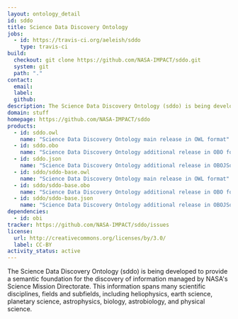 ```yaml
---
layout: ontology_detail
id: sddo
title: Science Data Discovery Ontology
jobs:
  - id: https://travis-ci.org/aeleish/sddo
    type: travis-ci
build:
  checkout: git clone https://github.com/NASA-IMPACT/sddo.git
  system: git
  path: "."
contact:
  email: 
  label: 
  github: 
description: The Science Data Discovery Ontology (sddo) is being developed to provide a semantic foundation for the discovery of information managed by NASA's Science Mission Directorate.  This information spans many scientific disciplines, fields and subfields, including heliophysics, earth science, planetary science, astrophysics, biology, astrobiology, and physical science.  
domain: stuff
homepage: https://github.com/NASA-IMPACT/sddo
products:
  - id: sddo.owl
    name: "Science Data Discovery Ontology main release in OWL format"
  - id: sddo.obo
    name: "Science Data Discovery Ontology additional release in OBO format"
  - id: sddo.json
    name: "Science Data Discovery Ontology additional release in OBOJSon format"
  - id: sddo/sddo-base.owl
    name: "Science Data Discovery Ontology main release in OWL format"
  - id: sddo/sddo-base.obo
    name: "Science Data Discovery Ontology additional release in OBO format"
  - id: sddo/sddo-base.json
    name: "Science Data Discovery Ontology additional release in OBOJSon format"
dependencies:
  - id: obi
tracker: https://github.com/NASA-IMPACT/sddo/issues
license:
  url: http://creativecommons.org/licenses/by/3.0/
  label: CC-BY
activity_status: active
---
```


The Science Data Discovery Ontology (sddo) is being developed to provide a semantic foundation for the discovery of information managed by NASA's Science Mission Directorate.  This information spans many scientific disciplines, fields and subfields, including heliophysics, earth science, planetary science, astrophysics, biology, astrobiology, and physical science.  

